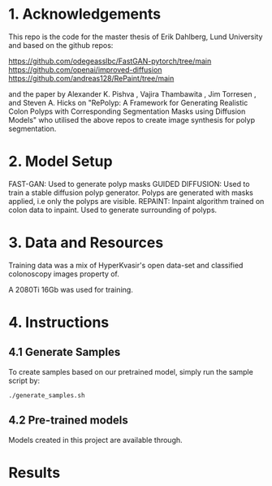 # 1. Acknowledgements

This repo is the code for the master thesis of Erik Dahlberg, Lund University and based on the github repos:

https://github.com/odegeasslbc/FastGAN-pytorch/tree/main
https://github.com/openai/improved-diffusion
https://github.com/andreas128/RePaint/tree/main

and the paper by Alexander K. Pishva , Vajira Thambawita , Jim Torresen , and Steven A. Hicks on "RePolyp: A Framework for Generating Realistic Colon Polyps with Corresponding Segmentation Masks using Diffusion Models" who utilised the above repos to create image synthesis for polyp segmentation. 

# 2. Model Setup

FAST-GAN: Used to generate polyp masks
GUIDED DIFFUSION: Used to train a stable diffusion polyp generator. Polyps are generated with masks applied, i.e only the polyps are visible.
REPAINT: Inpaint algorithm trained on colon data to inpaint. Used to generate surrounding of polyps.

# 3. Data and Resources
Training data was a mix of HyperKvasir's open data-set and classified colonoscopy images property of.

A 2080Ti 16Gb was used for training. 

# 4. Instructions
## 4.1 Generate Samples
To create samples based on our pretrained model, simply run the sample script by:

    ./generate_samples.sh

## 4.2 Pre-trained models
Models created in this project are available through. 

# Results

